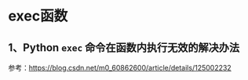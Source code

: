 # exec函数

## 1、Python `exec` 命令在函数内执行无效的解决办法
参考：https://blog.csdn.net/m0_60862600/article/details/125002232













